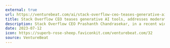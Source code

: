 ```yaml
---
external: true
url: https://venturebeat.com/ai/stack-overflow-ceo-teases-generative-ai-tools-addresses-moderator-protest/
title: Stack Overflow CEO teases generative AI tools, addresses moderator protest - VentureBeat
description: Stack Overflow CEO Prashanth Chandrasekar, in a recent wide-ranging interview with VentureBeat, focused on an optimistic view of the generative AI explosion.
date: 2023-07-12
icon: https://superb-rose-sheep.faviconkit.com/venturebeat.com/32
source: VentureBeat
---
```

